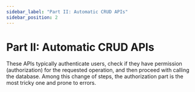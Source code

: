 ```yaml
---
sidebar_label: "Part II: Automatic CRUD APIs"
sidebar_position: 2
---
```


# Part II: Automatic CRUD APIs

These APIs typically authenticate users, check if they have permission (authorization) for the requested operation, and then proceed with calling the database. Among this change of steps, the authorization part is the most tricky one and prone to errors.


